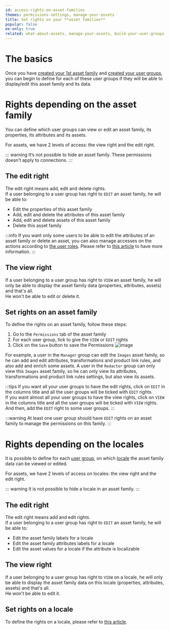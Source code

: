 ```yaml
---
id: access-rights-on-asset-families
themes: permissions-settings, manage-your-assets
title: Set rights on your **asset families**
popular: false
ee-only: true
related: what-about-assets, manage-your-assets, build-your-user-groups
---
```


# The basics

Once you have [created your 1st asset family](manage-asset-families.html) and [created your user groups](build-your-user-groups.html), you can begin to define for each of these user groups if they will be able to display/edit this asset family and its data.

# Rights depending on the asset family

You can define which user groups can view or edit an asset family, its properties, its attributes and its assets.

For assets, we have 2 levels of access: the view right and the edit right.

::: warning
It’s not possible to hide an asset family.
These permissions doesn't apply to connections.
:::

## The edit right
The edit right means add, edit and delete rights.  
If a user belonging to a user group has right to `EDIT` an asset family, he will be able to:
*   Edit the properties of this asset family
*   Add, edit and delete the attributes of this asset family
*   Add, edit and delete assets of this asset family
*   Delete this asset family

:::info
If you want only some users to be able to edit the attributes of an asset family or delete an asset, you can also manage accesses on the actions according to [the user roles](build-your-user-roles.html). Please refer to [this article](manage-the-interface-and-actions-accesses.html#rights-on-assets-ee-only) to have more information.
:::

## The view right
If a user belonging to a user group has right to `VIEW` an asset family, he will only be able to display the asset family data (properties, attributes, assets) and that's all.  
He won't be able to edit or delete it.

## Set rights on an asset family
To define the rights on an asset family, follow these steps:
1.  Go to the `Permissions` tab of the asset family
1.  For each user group, tick to give the `VIEW` or `EDIT` rights
1.  Click on the `Save` button to save the Permissions
![image](../img/Assets_FamilyPermissions.png)

For example, a user in the `Manager` group can edit the `Images` asset family, so he can add and edit attributes, transformations and product link rules, and also add and enrich some assets.
A user in the `Redactor` group can only view this `Images` asset family, so he can only view its attributes, transformations and product link rules settings, but also view its assets.

:::tips
If you want all your user groups to have the edit rights, click on `EDIT` in the columns title and all the user groups will be ticked with `EDIT` rights.  
If you want almost all your user groups to have the view rights, click on `VIEW` in the columns title and all the user groups will be ticked with `VIEW` rights. And then, add the `EDIT` right to some user groups.
:::

:::warning
At least one user group should have `EDIT` rights on an asset family to manage the permissions on this family.
:::

# Rights depending on the locales
It is possible to define for each [user group](what-is-a-user-group.html), on which [locale](what-is-a-locale.html) the asset family data can be viewed or edited.

For assets, we have 2 levels of access on locales: the view right and the edit right.

::: warning
It is not possible to hide a locale in an asset family.
:::

## The edit right
The edit right means add and edit rights.  
If a user belonging to a user group has right to `EDIT` an asset family, he will be able to:
*   Edit the asset family labels for a locale
*   Edit the asset family attributes labels for a locale
*   Edit the asset values for a locale if the attribute is localizable

## The view right
If a user belonging to a user group has right to `VIEW` on a locale, he will only be able to display the asset family data on this locale (properties, attributes, assets) and that's all.  
He won't be able to edit it.

## Set rights on a locale
To define the rights on a locale, please refer to [this article](access-rights-on-products.html#set-rights-to-user-groups).
